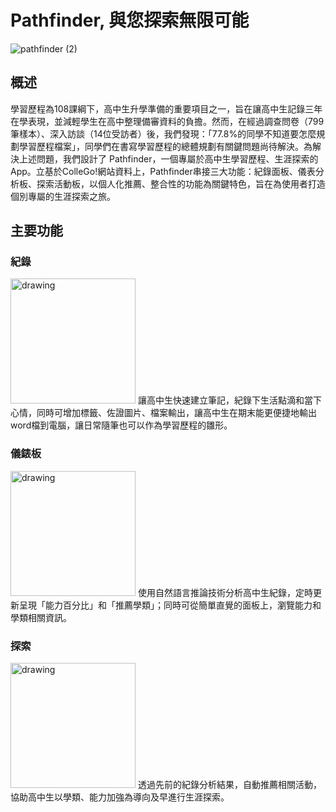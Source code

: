 # Pathfinder, 與您探索無限可能

![pathfinder (2)](https://user-images.githubusercontent.com/71546959/162282977-a299bef0-4d15-4cbc-95c7-12de8adef5bf.png)

## 概述
學習歷程為108課綱下，高中生升學準備的重要項目之一，旨在讓高中生記錄三年在學表現，並減輕學生在高中整理備審資料的負擔。然而，在經過調查問卷（799筆樣本）、深入訪談（14位受訪者）後，我們發現：「77.8%的同學不知道要怎麼規劃學習歷程檔案」，同學們在書寫學習歷程的總體規劃有關鍵問題尚待解決。為解決上述問題，我們設計了 Pathfinder，一個專屬於高中生學習歷程、生涯探索的App。立基於ColleGo!網站資料上，Pathfinder串接三大功能：紀錄面板、儀表分析板、探索活動板，以個人化推薦、整合性的功能為關鍵特色，旨在為使用者打造個別專屬的生涯探索之旅。

## 主要功能
### 紀錄
<img src="https://user-images.githubusercontent.com/71546959/162284730-b45d5f05-b971-48af-b6d0-f7f71c132507.png" alt="drawing" width="200"/>
讓高中生快速建立筆記，紀錄下生活點滴和當下心情，同時可增加標籤、佐證圖片、檔案輸出，讓高中生在期末能更便捷地輸出word檔到電腦，讓日常隨筆也可以作為學習歷程的雛形。

### 儀錶板
<img src="https://user-images.githubusercontent.com/71546959/162285885-08127ea4-c957-4c0b-91fd-cfae53a0032a.png" alt="drawing" width="200"/>
使用自然語言推論技術分析高中生紀錄，定時更新呈現「能力百分比」和「推薦學類」；同時可從簡單直覺的面板上，瀏覽能力和學類相關資訊。

### 探索
<img src="https://user-images.githubusercontent.com/71546959/162285568-d2b12b78-2d08-4086-b533-f38a8c415da0.png" alt="drawing" width="200"/>
透過先前的紀錄分析結果，自動推薦相關活動，協助高中生以學類、能力加強為導向及早進行生涯探索。


